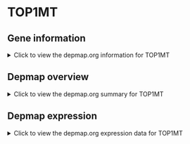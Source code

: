 <h1>TOP1MT</h1>

<h2>Gene information</h2>
<details>
  <summary>Click to view the depmap.org information for TOP1MT</summary>
  <iframe src="https://depmap.org/portal/gene/TOP1MT?tab=about" style="border:none;width:100%;height:800px"></iframe>
</details>

<h2>Depmap overview</h2>
<details>
  <summary>Click to view the depmap.org summary for TOP1MT</summary>
  <iframe src="https://depmap.org/portal/gene/TOP1MT?tab=overview" style="border:none;width:100%;height:800px"></iframe>
</details>

<h2>Depmap expression</h2>
<details>
  <summary>Click to view the depmap.org expression data for TOP1MT</summary>
  <iframe src="https://depmap.org/portal/gene/TOP1MT?tab=characterization" style="border:none;width:100%;height:800px"></iframe>
</details>


<!--
<h2>Reactome Pathway diagram</h2>
<details>
  <summary>Click to view Reactome pathway for TOP1MT</summary>
  PNAME
</details>
-->


